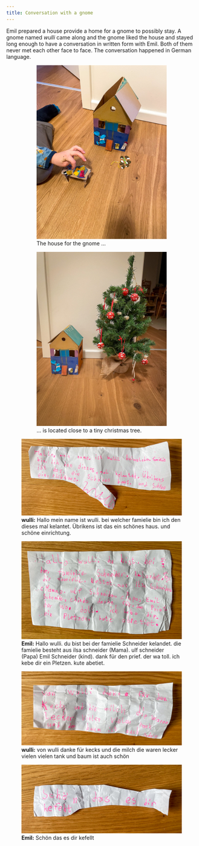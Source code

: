 ```yaml
---
title: Conversation with a gnome
---
```

Emil prepared a house  provide a home for a gnome to possibly stay. A gnome named *wulli* came along and the gnome liked the house and stayed long enough to have a conversation in written form with Emil. Both of them never met each other face to face. The conversation happened in German language.

<figure class="hero split">
<figure>
<img src="/img/emil-drawing/IMG_5046.jpg" alt="A house made of paperboard and painted colorful with watercolors. The is house standing on the floor.">
<figcaption>The house for the gnome …</figcaption>
</figure>
<figure>
<img src="/img/emil-drawing/IMG_5220.jpg" alt="The paperboard house is standing next to small christmas tree that is double as tall than the house.">
<figcaption>… is located close to a tiny christmas tree.</figcaption>
</figure>
</figure>

<figure>
<img src="/img/emil-drawing/IMG_5227.jpg" >
<figcaption><strong>wulli:</strong>
Hallo mein name ist wulli. bei welcher famielie bin ich den dieses mal kelantet. Übrikens ist das ein schönes haus. und schöne einrichtung.</figcaption>
</figure>

<figure>
<img src="/img/emil-drawing/IMG_5228.jpg">
<figcaption><strong>Emil:</strong> Hallo wulli. du bist bei der famielie Schneider kelandet. die famielie besteht aus ilsa schneider (Mama). ulf schneider (Papa) Emil Schneider (kind). dank für den prief. der wa toll. ich kebe dir ein Pletzen. kute abetiet.</figcaption>
</figure>

<figure>
<img src="/img/emil-drawing/IMG_5229.jpg">
<figcaption><strong>wulli:</strong> von wulli danke für kecks und die milch die waren lecker vielen vielen tank und baum ist auch schön</figcaption>
</figure>

<figure>
<img src="/img/emil-drawing/IMG_5230.jpg">
<figcaption><strong>Emil:</strong> Schön das es dir kefellt</figcaption>
</figure>